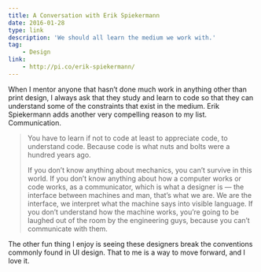 ```yaml
---
title: A Conversation with Erik Spiekermann
date: 2016-01-28
type: link
description: 'We should all learn the medium we work with.'
tag:
    - Design
link:
    - http://pi.co/erik-spiekermann/
---
```

When I mentor anyone that hasn’t done much work in anything other than print design, I always ask that they study and learn to code so that they can understand some of the constraints that exist in the medium. Erik Spiekermann adds another very compelling reason to my list. Communication.

> You have to learn if not to code at least to appreciate code, to understand code. Because code is what nuts and bolts were a hundred years ago.
> 
> If you don’t know anything about mechanics, you can’t survive in this world. If you don’t know anything about how a computer works or code works, as a communicator, which is what a designer is — the interface between machines and man, that’s what we are. We are the interface, we interpret what the machine says into visible language. If you don’t understand how the machine works, you’re going to be laughed out of the room by the engineering guys, because you can’t communicate with them.

The other fun thing I enjoy is seeing these designers break the conventions commonly found in UI design. That to me is a way to move forward, and I love it.